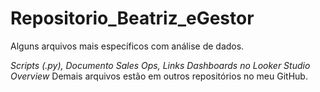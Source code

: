 # Repositorio_Beatriz_eGestor
Alguns arquivos mais específicos com análise de dados. 

*Scripts (.py), Documento Sales Ops, Links Dashboards no Looker Studio Overview*
Demais arquivos estão em outros repositórios no meu GitHub.

